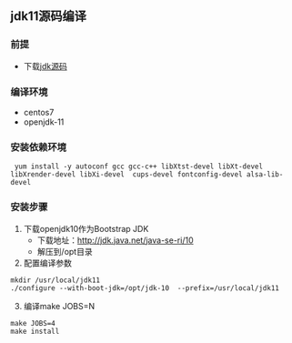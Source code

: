 ## jdk11源码编译

### 前提
  * 下载[jdk源码](http://jdk.java.net/java-se-ri/11)
### 编译环境
  * centos7
  * openjdk-11
### 安装依赖环境
```shell
 yum install -y autoconf gcc gcc-c++ libXtst-devel libXt-devel libXrender-devel libXi-devel  cups-devel fontconfig-devel alsa-lib-devel
```
### 安装步骤
1. 下载openjdk10作为Bootstrap JDK
   * 下载地址：http://jdk.java.net/java-se-ri/10
   * 解压到/opt目录
2. 配置编译参数
  ```shell
  mkdir /usr/local/jdk11
  ./configure --with-boot-jdk=/opt/jdk-10  --prefix=/usr/local/jdk11
  ```
 3. 编译make JOBS=N
  ```shell
  make JOBS=4
  make install
  ```
